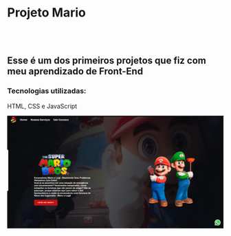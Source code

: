 <h1>Projeto Mario</h1>
<br>
<br>
<h2>Esse é um dos primeiros projetos que fiz com meu aprendizado de Front-End</h2>
<h3>Tecnologias utilizadas:</h3>
<p>HTML, CSS e JavaScript</p>

<img src="https://github.com/hudson-natan01/projeto-mario/blob/master/imagens/Capturar.PNG?raw=true">

